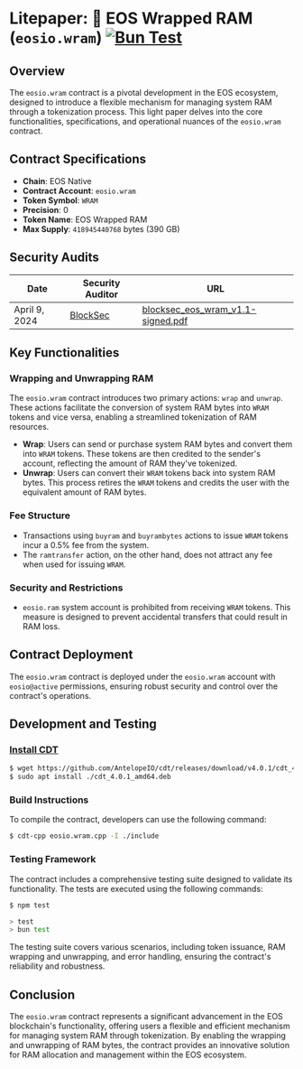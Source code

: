 # Litepaper: 💾 EOS Wrapped RAM (`eosio.wram`) [![Bun Test](https://github.com/eosnetworkfoundation/eosio.wram/actions/workflows/test.yml/badge.svg)](https://github.com/eosnetworkfoundation/eosio.wram/actions/workflows/test.yml)

## Overview

The `eosio.wram` contract is a pivotal development in the EOS ecosystem, designed to introduce a flexible mechanism for managing system RAM through a tokenization process. This light paper delves into the core functionalities, specifications, and operational nuances of the `eosio.wram` contract.

## Contract Specifications

- **Chain**: EOS Native
- **Contract Account**: `eosio.wram`
- **Token Symbol**: `WRAM`
- **Precision**: 0
- **Token Name**: EOS Wrapped RAM
- **Max Supply**: `418945440768` bytes (390 GB)

## Security Audits

| Date | Security Auditor | URL |
| -----| --------------|------|
| April 9, 2024 | [BlockSec](https://blocksec.com/) | [blocksec_eos_wram_v1.1-signed.pdf](https://github.com/blocksecteam/audit-reports/blob/main/c%2B%2B/blocksec_eos_wram_v1.1-signed.pdf)

## Key Functionalities

### Wrapping and Unwrapping RAM

The `eosio.wram` contract introduces two primary actions: `wrap` and `unwrap`. These actions facilitate the conversion of system RAM bytes into `WRAM` tokens and vice versa, enabling a streamlined tokenization of RAM resources.

- **Wrap**: Users can send or purchase system RAM bytes and convert them into `WRAM` tokens. These tokens are then credited to the sender's account, reflecting the amount of RAM they've tokenized.
- **Unwrap**: Users can convert their `WRAM` tokens back into system RAM bytes. This process retires the `WRAM` tokens and credits the user with the equivalent amount of RAM bytes.

### Fee Structure

- Transactions using `buyram` and `buyrambytes` actions to issue `WRAM` tokens incur a 0.5% fee from the system.
- The `ramtransfer` action, on the other hand, does not attract any fee when used for issuing `WRAM`.

### Security and Restrictions

- `eosio.ram` system account is prohibited from receiving `WRAM` tokens. This measure is designed to prevent accidental transfers that could result in RAM loss.

## Contract Deployment

The `eosio.wram` contract is deployed under the `eosio.wram` account with `eosio@active` permissions, ensuring robust security and control over the contract's operations.

## Development and Testing

### [Install CDT](https://github.com/AntelopeIO/cdt)

```bash
$ wget https://github.com/AntelopeIO/cdt/releases/download/v4.0.1/cdt_4.0.1_amd64.deb
$ sudo apt install ./cdt_4.0.1_amd64.deb
```

### Build Instructions

To compile the contract, developers can use the following command:

```sh
$ cdt-cpp eosio.wram.cpp -I ./include
```

### Testing Framework

The contract includes a comprehensive testing suite designed to validate its functionality. The tests are executed using the following commands:

```sh
$ npm test

> test
> bun test
```

The testing suite covers various scenarios, including token issuance, RAM wrapping and unwrapping, and error handling, ensuring the contract's reliability and robustness.

## Conclusion

The `eosio.wram` contract represents a significant advancement in the EOS blockchain's functionality, offering users a flexible and efficient mechanism for managing system RAM through tokenization. By enabling the wrapping and unwrapping of RAM bytes, the contract provides an innovative solution for RAM allocation and management within the EOS ecosystem.
